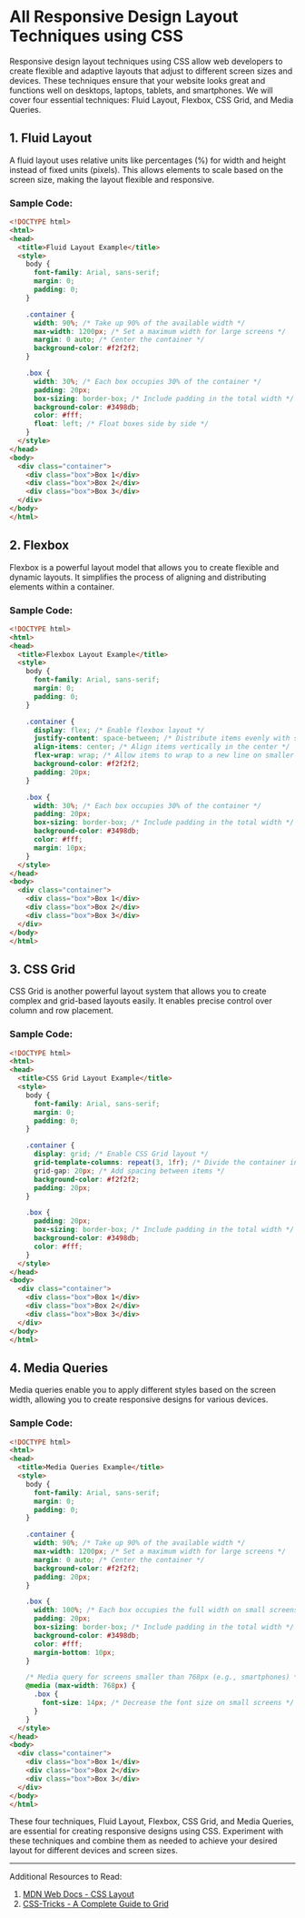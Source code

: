 # All Responsive Design Layout Techniques using CSS

Responsive design layout techniques using CSS allow web developers to create flexible and adaptive layouts that adjust to different screen sizes and devices. These techniques ensure that your website looks great and functions well on desktops, laptops, tablets, and smartphones. We will cover four essential techniques: Fluid Layout, Flexbox, CSS Grid, and Media Queries.

## 1. Fluid Layout

A fluid layout uses relative units like percentages (%) for width and height instead of fixed units (pixels). This allows elements to scale based on the screen size, making the layout flexible and responsive.

### Sample Code:

```html
<!DOCTYPE html>
<html>
<head>
  <title>Fluid Layout Example</title>
  <style>
    body {
      font-family: Arial, sans-serif;
      margin: 0;
      padding: 0;
    }

    .container {
      width: 90%; /* Take up 90% of the available width */
      max-width: 1200px; /* Set a maximum width for large screens */
      margin: 0 auto; /* Center the container */
      background-color: #f2f2f2;
    }

    .box {
      width: 30%; /* Each box occupies 30% of the container */
      padding: 20px;
      box-sizing: border-box; /* Include padding in the total width */
      background-color: #3498db;
      color: #fff;
      float: left; /* Float boxes side by side */
    }
  </style>
</head>
<body>
  <div class="container">
    <div class="box">Box 1</div>
    <div class="box">Box 2</div>
    <div class="box">Box 3</div>
  </div>
</body>
</html>
```

## 2. Flexbox

Flexbox is a powerful layout model that allows you to create flexible and dynamic layouts. It simplifies the process of aligning and distributing elements within a container.

### Sample Code:

```html
<!DOCTYPE html>
<html>
<head>
  <title>Flexbox Layout Example</title>
  <style>
    body {
      font-family: Arial, sans-serif;
      margin: 0;
      padding: 0;
    }

    .container {
      display: flex; /* Enable flexbox layout */
      justify-content: space-between; /* Distribute items evenly with space between them */
      align-items: center; /* Align items vertically in the center */
      flex-wrap: wrap; /* Allow items to wrap to a new line on smaller screens */
      background-color: #f2f2f2;
      padding: 20px;
    }

    .box {
      width: 30%; /* Each box occupies 30% of the container */
      padding: 20px;
      box-sizing: border-box; /* Include padding in the total width */
      background-color: #3498db;
      color: #fff;
      margin: 10px;
    }
  </style>
</head>
<body>
  <div class="container">
    <div class="box">Box 1</div>
    <div class="box">Box 2</div>
    <div class="box">Box 3</div>
  </div>
</body>
</html>
```

## 3. CSS Grid

CSS Grid is another powerful layout system that allows you to create complex and grid-based layouts easily. It enables precise control over column and row placement.

### Sample Code:

```html
<!DOCTYPE html>
<html>
<head>
  <title>CSS Grid Layout Example</title>
  <style>
    body {
      font-family: Arial, sans-serif;
      margin: 0;
      padding: 0;
    }

    .container {
      display: grid; /* Enable CSS Grid layout */
      grid-template-columns: repeat(3, 1fr); /* Divide the container into three equal columns */
      grid-gap: 20px; /* Add spacing between items */
      background-color: #f2f2f2;
      padding: 20px;
    }

    .box {
      padding: 20px;
      box-sizing: border-box; /* Include padding in the total width */
      background-color: #3498db;
      color: #fff;
    }
  </style>
</head>
<body>
  <div class="container">
    <div class="box">Box 1</div>
    <div class="box">Box 2</div>
    <div class="box">Box 3</div>
  </div>
</body>
</html>
```

## 4. Media Queries

Media queries enable you to apply different styles based on the screen width, allowing you to create responsive designs for various devices.

### Sample Code:

```html
<!DOCTYPE html>
<html>
<head>
  <title>Media Queries Example</title>
  <style>
    body {
      font-family: Arial, sans-serif;
      margin: 0;
      padding: 0;
    }

    .container {
      width: 90%; /* Take up 90% of the available width */
      max-width: 1200px; /* Set a maximum width for large screens */
      margin: 0 auto; /* Center the container */
      background-color: #f2f2f2;
      padding: 20px;
    }

    .box {
      width: 100%; /* Each box occupies the full width on small screens */
      padding: 20px;
      box-sizing: border-box; /* Include padding in the total width */
      background-color: #3498db;
      color: #fff;
      margin-bottom: 10px;
    }

    /* Media query for screens smaller than 768px (e.g., smartphones) */
    @media (max-width: 768px) {
      .box {
        font-size: 14px; /* Decrease the font size on small screens */
      }
    }
  </style>
</head>
<body>
  <div class="container">
    <div class="box">Box 1</div>
    <div class="box">Box 2</div>
    <div class="box">Box 3</div>
  </div>
</body>
</html>
```

These four techniques, Fluid Layout, Flexbox, CSS Grid, and Media Queries, are essential for creating responsive designs using CSS. Experiment with these techniques and combine them as needed to achieve your desired layout for different devices and screen sizes.

---

Additional Resources to Read:

1. [MDN Web Docs - CSS Layout](https://developer.mozilla.org/en-US/docs/Learn/CSS/CSS_layout)
2. [CSS-Tricks - A Complete Guide to Grid](https://css-tricks.com/snippets/css/complete-guide-grid/)